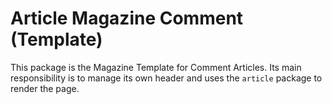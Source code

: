 # Article Magazine Comment (Template)

This package is the Magazine Template for Comment Articles. Its main responsibility is to manage its own header and uses the `article` package to render the page.

